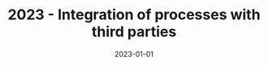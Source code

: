 ---
title: 2023 - Integration of processes with third parties
desc: 'Completed the technologist course in System analysis and development at FIAP.'
icon: 'IconSuitCase'
date: '2023-01-01'
config:
  right: '-70%'
  margin: '-8rem 0rem' 
---